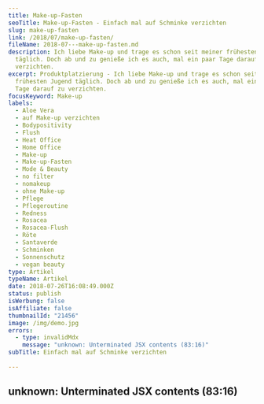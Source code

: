 ```yaml
---
title: Make-up-Fasten
seoTitle: Make-up-Fasten - Einfach mal auf Schminke verzichten
slug: make-up-fasten
link: /2018/07/make-up-fasten/
fileName: 2018-07---make-up-fasten.md
description: Ich liebe Make-up und trage es schon seit meiner frühesten Jugend
  täglich. Doch ab und zu genieße ich es auch, mal ein paar Tage darauf zu
  verzichten.
excerpt: Produktplatzierung - Ich liebe Make-up und trage es schon seit meiner
  frühesten Jugend täglich. Doch ab und zu genieße ich es auch, mal ein paar
  Tage darauf zu verzichten.
focusKeyword: Make-up
labels:
  - Aloe Vera
  - auf Make-up verzichten
  - Bodypositivity
  - Flush
  - Heat Office
  - Home Office
  - Make-up
  - Make-up-Fasten
  - Mode & Beauty
  - no filter
  - nomakeup
  - ohne Make-up
  - Pflege
  - Pflegeroutine
  - Redness
  - Rosacea
  - Rosacea-Flush
  - Röte
  - Santaverde
  - Schminken
  - Sonnenschutz
  - vegan beauty
type: Artikel
typeName: Artikel
date: 2018-07-26T16:08:49.000Z
status: publish
isWerbung: false
isAffiliate: false
thumbnailId: "21456"
image: /img/demo.jpg
errors:
  - type: invalidMdx
    message: "unknown: Unterminated JSX contents (83:16)"
subTitle: Einfach mal auf Schminke verzichten
  
---
```


## unknown: Unterminated JSX contents (83:16)

<!--
_Produktplatzierung\*_

**Ich liebe Make-up und trage es schon seit meiner frühesten Jugend täglich.
Doch ab und zu genieße ich es auch, mal ein paar Tage lang darauf zu verzichten.
Inzwischen macht mir das richtig Spaß.**

![Make-up](http://cardamonchai.com/wp-content/uploads/2018/07/17-09-08__335-400x600.jpg "Ungeschminkt auf Fototour")

Besonders gut klappt das bei mir im Urlaub, oder wenn ich, wie im Moment, eine
Weile Homeoffice mache. Bei uns im Büro stiegen die Temperaturen in den letzten
Tage so stark an, dass die Geschäftsleitung die Entscheidung traf: Heat Office
für alle. Jetzt wird, bis das Thermometer wieder in den Normalbereich sinkt, von
zu Hause aus gearbeitet. Zeit für eine Runde Make-up-Fasten!

Verzichtet man eine Zeit lang aufs Schminken, gibt man der Haut eine Chance,
aufzuatmen und wieder schneller zu regenerieren. Ich persönlich merke meist
schon nach den ersten beiden Tagen, dass mein Hautbild klarer wird. Sogar meine
Fältchen gehen etwas zurück, der Teint wirkt insgesamt ausgeglichener.

## Gesunde Pflege

Auf die gewohnte Reinigung sollte man jedoch auch während der Zeit des
Make-up-Fastens nicht verzichten. Auch die zum Hauttyp passende Pflege sollte
nicht zu kurz kommen. Am ersten Tag kann man
[eine Feuchtigkeit spendende oder klärende Maske](/2018/05/hej-organic-kosmetik-im-test/)
auflegen. Morgens sollte man das Gesicht wie gewohnt mit einem milden,
seifenfreien Waschstück oder einer Emulsion reinigen. Mein Favorit ist auf
diesem Gebiet im Moment die Aloe Vera Reinigungsemulsion von
[Santaverde](/2018/01/santaverde/).

Anschließend sprühe ich den Aloe Vera Toner aus der "Pure" Serie auf. Er beugt
Hautunreinheiten vor und kühlt schön. Das ist übrigens auch mein absoluter
Geheimtipp für zwischendurch. Vielleicht kennt Ihr das ja auch. Gerade wenn es
so warm ist, wie im Moment, neigt meine Rosacea-Haut zu Flushs. Gerade um die
Mittagszeit. Ich sprühe dann einfach einmal kurz und schon fühlt sich alles
wieder viel entspannter an. Das klappt auch nach scharfem Essen gut und
funktioniert natürlich auch mit Eurem liebsten milden Toner.

## Make-up-freie Morgenroutine

![Make-up](http://cardamonchai.com/wp-content/uploads/2018/07/28766720927_7a6f2ae10b_z-400x300.jpg "Morgenroutine")

Doch zurück zur Morgenroutine in der Make-up-Fastenzeit. Im Anschluss an den
Toner kommt mein Aloe Vera Serum "pure refining" zum Einsatz. Im Gegensatz zur
kalten Jahreszeit benötige ich im Sommer keine reichhaltige Pflege. Das Serum
ist schön leicht, beruhigt, spendet Feuchtigkeit und soll Rötungen
entgegenwirken.

Auf eine zusätzliche Creme kann ich im Moment gut verzichten. Außer natürlich,
ich habe vor, mich nach draußen zu begeben. Dann trage ich einen leicht
texturierten Sonnenschutz mit hohem Lichtschutzfaktor auf. Wenn ich den ganzen
Tag zu Hause am Schreibtisch sitze, brauche ich das nicht. Anders ist es im
Urlaub, da würde ich auf diesen Schritt natürlich nicht verzichten.

Bei empfindlicher Haut und Rosacea ist guter UV-Schutz unerlässlich, egal bei
welcher Witterung. Außerdem schützt Sonnencreme natürlich auch vor vorzeitiger
Hautalterung.

## Wasser ins Gesicht und ab ins Bett

![Make-up](http://cardamonchai.com/wp-content/uploads/2018/07/27262648097_415a4fbb14_z-400x500.jpg "Ungeschminkt Katzen kraulen")

Abends wasche ich mein Gesicht mit lauwarmem Wasser, sprühe erneut den Toner auf
und lege mich ins Bett. Das wars auch schon. Mühsames Abschminken fällt
natürlich auch aus.

Ich gebe zu, dass es am Anfang Überwindung kostet, auf Make-up zu verzichten,
aber es bringt wirklich einige Vorteile. Auch, wenn man zu Beginn ab und zu in
den Spiegel blickt und sich denkt "Wer ist diese Frau mit den roten Punkten auf
der Stirn?", irgendwann genießt man es nur noch, fühlt sich frei und  stellt
nach und nach immer mehr positive Veränderungen fest.

## Frau lernt sich selbst kennen

Ich meine: Es ist doch auch irgendwie klar, dass man sich erst mal selbst
kennenlernen muss, wenn man es seit Jahrzehnten gewohnt ist, nur in voller
Kriegsbemalung vor die Tür zu gehen? Ladys, lasst Euch eins gesagt sein: Ihr
seid auch ohne Mascara, Camouflage und Lippenstift schön! Frau lernt sich selbst
kennen so ganz ohne Tusche im Gesicht. Und lieben! Versprochen! Außerdem gibt es
noch viele weitere tolle Effekte, die Ihr feststellen werdet:

![Gewohnte Reinigung](http://cardamonchai.com/wp-content/uploads/2018/07/42751807875_847d66c8d1_z-400x533.jpg)

<ul>
    <li>

Wer jetzt neugierig geworden ist und das Make-up-Fasten auch mal ausprobieren
möchte: Versucht es! Es lohnt sich! Vielleicht steht in Kürze eine längere
Autofahrt an? Ein Urlaub? Oder sitzt Ihr auch im Heat Office und wünscht Euch
eine Abkühlung: Worauf wartet Ihr noch?

[gallery link="none" size="medium" columns="2" ids="21453,21467,21454,21468"]

- _Hinweis: Dieser Beitrag enthält Produktplatzierungen/Werbung. Der Inhalt und
  meine Meinung wurden dadurch nicht beeinflusst. Infos zum Thema
  Werbekennzeichnung in meinem Blog findet Ihr auf meiner
  [Transparenz-Seite](/werbung/). _

-->

  